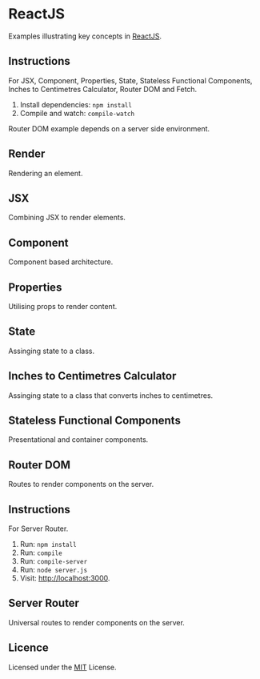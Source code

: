 # ReactJS

Examples illustrating key concepts in [ReactJS](https://facebook.github.io/react/).

## Instructions

For JSX, Component, Properties, State, Stateless Functional Components, Inches to Centimetres Calculator, Router DOM and Fetch.

1. Install dependencies: `npm install`
2. Compile and watch: `compile-watch`

Router DOM example depends on a server side environment.

## Render

Rendering an element.

## JSX

Combining JSX to render elements.

## Component

Component based architecture.

## Properties

Utilising props to render content.

## State

Assinging state to a class.

## Inches to Centimetres Calculator

Assinging state to a class that converts inches to centimetres.

## Stateless Functional Components

Presentational and container components.

## Router DOM

Routes to render components on the server.

## Instructions

For Server Router.

1. Run: `npm install`
2. Run: `compile`
3. Run: `compile-server`
4. Run: `node server.js`
5. Visit: [http://localhost:3000](http://localhost:3000).

## Server Router

Universal routes to render components on the server.

## Licence

Licensed under the [MIT](https://opensource.org/licenses/MIT) License.
